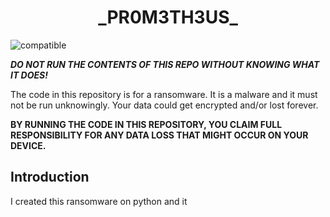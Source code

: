 <h1 align="center">
  _PR0M3TH3US_
 </h1>
 
![compatible](https://img.shields.io/badge/Windows%2C%20Mac%20%26%20Linux-compatible-brightgreen "Platform")


***DO NOT RUN THE CONTENTS OF THIS REPO WITHOUT KNOWING WHAT IT DOES!***


The code in this repository is for a ransomware.
It is a malware and it must not be run unknowingly.
Your data could get encrypted and/or lost forever.

**BY RUNNING THE CODE IN THIS REPOSITORY, YOU CLAIM FULL RESPONSIBILITY FOR ANY DATA LOSS THAT MIGHT OCCUR ON YOUR DEVICE.**

## Introduction

I created this ransomware on python and it 
